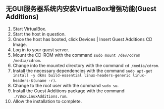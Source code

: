 ## 无GUI服务器系统内安装VirtualBox增强功能(Guest Additions)

1. Start VirtualBox.
2. Start the host in question.
3. Once the host has booted, click Devices | Insert Guest Additions CD Image.
4. Log in to your guest server.
5. Mount the CD-ROM with the command `sudo mount /dev/cdrom /media/cdrom`.
6. Change into the mounted directory with the command `cd /media/cdrom`.
7. Install the necessary dependencies with the command `sudo apt-get install -y dkms build-essential linux-headers-generic linux-headers-$(uname -r)`.
8. Change to the root user with the command `sudo su`.
9. Install the Guest Additions package with the command `./VBoxLinuxAdditions.run`.
10. Allow the installation to complete.

